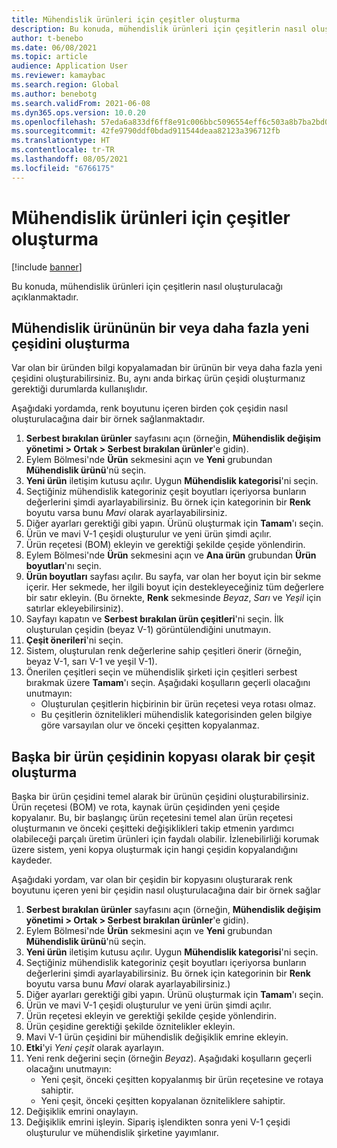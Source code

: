 ```yaml
---
title: Mühendislik ürünleri için çeşitler oluşturma
description: Bu konuda, mühendislik ürünleri için çeşitlerin nasıl oluşturulacağı açıklanmaktadır
author: t-benebo
ms.date: 06/08/2021
ms.topic: article
audience: Application User
ms.reviewer: kamaybac
ms.search.region: Global
ms.author: benebotg
ms.search.validFrom: 2021-06-08
ms.dyn365.ops.version: 10.0.20
ms.openlocfilehash: 57eda6a833df6ff8e91c006bbc5096554eff6c503a8b7ba2bd0b13e2f8e98f56
ms.sourcegitcommit: 42fe9790ddf0bdad911544deaa82123a396712fb
ms.translationtype: HT
ms.contentlocale: tr-TR
ms.lasthandoff: 08/05/2021
ms.locfileid: "6766175"
---
```

# <a name="generate-variants-for-engineering-products"></a>Mühendislik ürünleri için çeşitler oluşturma

[!include [banner](../includes/banner.md)]

Bu konuda, mühendislik ürünleri için çeşitlerin nasıl oluşturulacağı açıklanmaktadır.

## <a name="generate-one-or-more-new-variants-of-an-engineering-product"></a>Mühendislik ürününün bir veya daha fazla yeni çeşidini oluşturma

Var olan bir üründen bilgi kopyalamadan bir ürünün bir veya daha fazla yeni çeşidini oluşturabilirsiniz. Bu, aynı anda birkaç ürün çeşidi oluşturmanız gerektiği durumlarda kullanışlıdır.

Aşağıdaki yordamda, renk boyutunu içeren birden çok çeşidin nasıl oluşturulacağına dair bir örnek sağlanmaktadır.

1. **Serbest bırakılan ürünler** sayfasını açın (örneğin, **Mühendislik değişim yönetimi \> Ortak \> Serbest bırakılan ürünler**'e gidin).
1. Eylem Bölmesi'nde **Ürün** sekmesini açın ve **Yeni** grubundan **Mühendislik ürünü**'nü seçin.
1. **Yeni ürün** iletişim kutusu açılır. Uygun **Mühendislik kategorisi**'ni seçin.
1. Seçtiğiniz mühendislik kategoriniz çeşit boyutları içeriyorsa bunların değerlerini şimdi ayarlayabilirsiniz. Bu örnek için kategorinin bir **Renk** boyutu varsa bunu *Mavi* olarak ayarlayabilirsiniz.
1. Diğer ayarları gerektiği gibi yapın. Ürünü oluşturmak için **Tamam**'ı seçin.
1. Ürün ve mavi V-1 çeşidi oluşturulur ve yeni ürün şimdi açılır.
1. Ürün reçetesi (BOM) ekleyin ve gerektiği şekilde çeşide yönlendirin.
1. Eylem Bölmesi'nde **Ürün** sekmesini açın ve **Ana ürün** grubundan **Ürün boyutları**'nı seçin.
1. **Ürün boyutları** sayfası açılır. Bu sayfa, var olan her boyut için bir sekme içerir. Her sekmede, her ilgili boyut için destekleyeceğiniz tüm değerlere bir satır ekleyin. (Bu örnekte, **Renk** sekmesinde *Beyaz*, *Sarı* ve *Yeşil* için satırlar ekleyebilirsiniz).
1. Sayfayı kapatın ve **Serbest bırakılan ürün çeşitleri**'ni seçin. İlk oluşturulan çeşidin (beyaz V-1) görüntülendiğini unutmayın.
1. **Çeşit önerileri**'ni seçin.
1. Sistem, oluşturulan renk değerlerine sahip çeşitleri önerir (örneğin, beyaz V-1, sarı V-1 ve yeşil V-1).
1. Önerilen çeşitleri seçin ve mühendislik şirketi için çeşitleri serbest bırakmak üzere **Tamam**'ı seçin. Aşağıdaki koşulların geçerli olacağını unutmayın: 
    - Oluşturulan çeşitlerin hiçbirinin bir ürün reçetesi veya rotası olmaz.
    - Bu çeşitlerin öznitelikleri mühendislik kategorisinden gelen bilgiye göre varsayılan olur ve önceki çeşitten kopyalanmaz.

## <a name="generate-a-variant-as-a-copy-of-another-product-variant"></a>Başka bir ürün çeşidinin kopyası olarak bir çeşit oluşturma

Başka bir ürün çeşidini temel alarak bir ürünün çeşidini oluşturabilirsiniz. Ürün reçetesi (BOM) ve rota, kaynak ürün çeşidinden yeni çeşide kopyalanır. Bu, bir başlangıç ürün reçetesini temel alan ürün reçetesi oluşturmanın ve önceki çeşitteki değişiklikleri takip etmenin yardımcı olabileceği parçalı üretim ürünleri için faydalı olabilir. İzlenebilirliği korumak üzere sistem, yeni kopya oluşturmak için hangi çeşidin kopyalandığını kaydeder.

Aşağıdaki yordam, var olan bir çeşidin bir kopyasını oluşturarak renk boyutunu içeren yeni bir çeşidin nasıl oluşturulacağına dair bir örnek sağlar

1. **Serbest bırakılan ürünler** sayfasını açın (örneğin, **Mühendislik değişim yönetimi \> Ortak \> Serbest bırakılan ürünler**'e gidin).
1. Eylem Bölmesi'nde **Ürün** sekmesini açın ve **Yeni** grubundan **Mühendislik ürünü**'nü seçin.
1. **Yeni ürün** iletişim kutusu açılır. Uygun **Mühendislik kategorisi**'ni seçin.
1. Seçtiğiniz mühendislik kategoriniz çeşit boyutları içeriyorsa bunların değerlerini şimdi ayarlayabilirsiniz. Bu örnek için kategorinin bir **Renk** boyutu varsa bunu *Mavi* olarak ayarlayabilirsiniz.)
1. Diğer ayarları gerektiği gibi yapın. Ürünü oluşturmak için **Tamam**'ı seçin.
1. Ürün ve mavi V-1 çeşidi oluşturulur ve yeni ürün şimdi açılır.
1. Ürün reçetesi ekleyin ve gerektiği şekilde çeşide yönlendirin.
1. Ürün çeşidine gerektiği şekilde öznitelikler ekleyin.
1. Mavi V-1 ürün çeşidini bir mühendislik değişiklik emrine ekleyin.
1. **Etki**'yi *Yeni çeşit* olarak ayarlayın.
1. Yeni renk değerini seçin (örneğin *Beyaz*). Aşağıdaki koşulların geçerli olacağını unutmayın: 
    - Yeni çeşit, önceki çeşitten kopyalanmış bir ürün reçetesine ve rotaya sahiptir.
    - Yeni çeşit, önceki çeşitten kopyalanan özniteliklere sahiptir.
1. Değişiklik emrini onaylayın.
1. Değişiklik emrini işleyin. Sipariş işlendikten sonra yeni V-1 çeşidi oluşturulur ve mühendislik şirketine yayımlanır.
